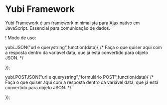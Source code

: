 # Yubi Framework
Yubi Framework é um framework minimalista para Ajax nativo em JavaScript. Essencial para comunicação de dados.

! Modo de uso:

yubi.JSON("url e querystring",function(data){
  /* Faça o que quiser aqui com a resposta dentro da variável data, que já está convertido para objeto JSON. */
  
});

yubi.POSTJSON("url e querystring","formulário POST",function(data){
  /* Faça o que quiser aqui com a resposta dentro da variável data, que já está convertido para objeto JSON. */
  
});
